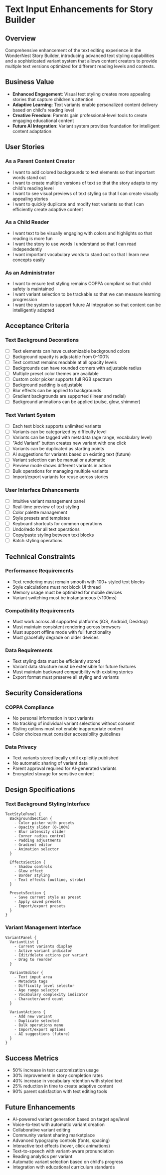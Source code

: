 # Text Input Enhancements for Story Builder

## Overview
Comprehensive enhancement of the text editing experience in the WonderNest Story Builder, introducing advanced text styling capabilities and a sophisticated variant system that allows content creators to provide multiple text versions optimized for different reading levels and contexts.

## Business Value
- **Enhanced Engagement**: Visual text styling creates more appealing stories that capture children's attention
- **Adaptive Learning**: Text variants enable personalized content delivery based on child's reading level
- **Creative Freedom**: Parents gain professional-level tools to create engaging educational content
- **Future AI Integration**: Variant system provides foundation for intelligent content adaptation

## User Stories

### As a Parent Content Creator
- I want to add colored backgrounds to text elements so that important words stand out
- I want to create multiple versions of text so that the story adapts to my child's reading level
- I want to see visual previews of text styling so that I can create visually appealing stories
- I want to quickly duplicate and modify text variants so that I can efficiently create adaptive content

### As a Child Reader
- I want text to be visually engaging with colors and highlights so that reading is more fun
- I want the story to use words I understand so that I can read independently
- I want important vocabulary words to stand out so that I learn new concepts easily

### As an Administrator
- I want to ensure text styling remains COPPA compliant so that child safety is maintained
- I want variant selection to be trackable so that we can measure learning progression
- I want the system to support future AI integration so that content can be intelligently adapted

## Acceptance Criteria

### Text Background Decorations
- [ ] Text elements can have customizable background colors
- [ ] Background opacity is adjustable from 0-100%
- [ ] Text contrast remains readable at all opacity levels
- [ ] Backgrounds can have rounded corners with adjustable radius
- [ ] Multiple preset color themes are available
- [ ] Custom color picker supports full RGB spectrum
- [ ] Background padding is adjustable
- [ ] Blur effects can be applied to backgrounds
- [ ] Gradient backgrounds are supported (linear and radial)
- [ ] Background animations can be applied (pulse, glow, shimmer)

### Text Variant System
- [ ] Each text block supports unlimited variants
- [ ] Variants can be categorized by difficulty level
- [ ] Variants can be tagged with metadata (age range, vocabulary level)
- [ ] "Add Variant" button creates new variant with one click
- [ ] Variants can be duplicated as starting points
- [ ] AI suggestions for variants based on existing text (future)
- [ ] Variant selection can be manual or automatic
- [ ] Preview mode shows different variants in action
- [ ] Bulk operations for managing multiple variants
- [ ] Import/export variants for reuse across stories

### User Interface Enhancements
- [ ] Intuitive variant management panel
- [ ] Real-time preview of text styling
- [ ] Color palette management
- [ ] Style presets and templates
- [ ] Keyboard shortcuts for common operations
- [ ] Undo/redo for all text operations
- [ ] Copy/paste styling between text blocks
- [ ] Batch styling operations

## Technical Constraints

### Performance Requirements
- Text rendering must remain smooth with 100+ styled text blocks
- Style calculations must not block UI thread
- Memory usage must be optimized for mobile devices
- Variant switching must be instantaneous (<100ms)

### Compatibility Requirements
- Must work across all supported platforms (iOS, Android, Desktop)
- Must maintain consistent rendering across browsers
- Must support offline mode with full functionality
- Must gracefully degrade on older devices

### Data Requirements
- Text styling data must be efficiently stored
- Variant data structure must be extensible for future features
- Must maintain backward compatibility with existing stories
- Export format must preserve all styling and variants

## Security Considerations

### COPPA Compliance
- No personal information in text variants
- No tracking of individual variant selections without consent
- Styling options must not enable inappropriate content
- Color choices must consider accessibility guidelines

### Data Privacy
- Text variants stored locally until explicitly published
- No automatic sharing of variant data
- Parent approval required for AI-generated variants
- Encrypted storage for sensitive content

## Design Specifications

### Text Background Styling Interface
```
TextStylePanel {
  BackgroundSection {
    - Color picker with presets
    - Opacity slider (0-100%)
    - Blur intensity slider
    - Corner radius control
    - Padding adjustments
    - Gradient editor
    - Animation selector
  }
  
  EffectsSection {
    - Shadow controls
    - Glow effect
    - Border styling
    - Text effects (outline, stroke)
  }
  
  PresetsSection {
    - Save current style as preset
    - Apply saved presets
    - Import/export presets
  }
}
```

### Variant Management Interface
```
VariantPanel {
  VariantList {
    - Current variants display
    - Active variant indicator
    - Edit/delete actions per variant
    - Drag to reorder
  }
  
  VariantEditor {
    - Text input area
    - Metadata tags
    - Difficulty level selector
    - Age range selector
    - Vocabulary complexity indicator
    - Character/word count
  }
  
  VariantActions {
    - Add new variant
    - Duplicate selected
    - Bulk operations menu
    - Import/export options
    - AI suggestions (future)
  }
}
```

## Success Metrics
- 50% increase in text customization usage
- 30% improvement in story completion rates
- 40% increase in vocabulary retention with styled text
- 25% reduction in time to create adaptive content
- 90% parent satisfaction with text editing tools

## Future Enhancements
- AI-powered variant generation based on target age/level
- Voice-to-text with automatic variant creation
- Collaborative variant editing
- Community variant sharing marketplace
- Advanced typography controls (fonts, spacing)
- Interactive text effects (hover, click animations)
- Text-to-speech with variant-aware pronunciation
- Reading analytics per variant
- Automatic variant selection based on child's progress
- Integration with educational curriculum standards